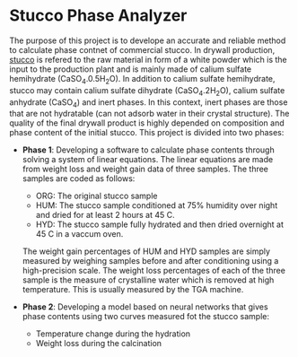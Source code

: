 # Stucco Phase Analyzer

The purpose of this project is to develope an accurate and reliable method to calculate phase contnet of commercial stucco. In drywall production, [stucco](https://en.wikipedia.org/wiki/Stucco) is refered to the raw material in form of a white powder which is the input to the production plant and is mainly made of calium sulfate hemihydrate (CaSO<sub>4</sub>.0.5H<sub>2</sub>O). In addition to calium sulfate hemihydrate, stucco may contain calium sulfate dihydrate (CaSO<sub>4</sub>.2H<sub>2</sub>O), calium sulfate anhydrate (CaSO<sub>4</sub>) and inert phases. In this context, inert phases are those that are not hydratable (can not adsorb water in their crystal structure). The quality of the final drywall product is highly depended on composition and phase content of the initial stucco. This project is divided into two phases:

* __Phase 1__: Developing a software to calculate phase contents through solving a system of linear equations. The linear equations are made from weight loss and weight gain data of three samples. The three samples are coded as follows:
  * ORG: The original stucco sample
  * HUM: The stucco sample conditioned at 75% humidity over night and dried for at least 2 hours at 45 C.
  * HYD: The stucco sample fully hydrated and then dried overnight at 45 C in a vaccum oven.
  
  The weight gain percentages of HUM and HYD samples are simply measured by weighing samples before and after conditioning using a high-precision scale. The weight loss percentages of each of the three sample is the measure of crystalline water which is removed at high temperature. This is usually measured by the TGA machine. 

* __Phase 2__: Developing a model based on neural networks that gives phase contents using two curves measured fot the stucco sample:
  * Temperature change during the hydration
  * Weight loss during the calcination
